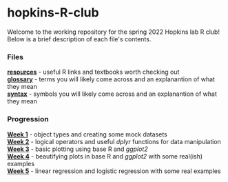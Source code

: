 # hopkins-R-club

Welcome to the working repository for the spring 2022 Hopkins lab R club!\
Below is a brief description of each file's contents.

### Files
[**resources**](resources.md) - useful R links and textbooks worth checking out\
[**glossary**](glossary.md) - terms you will likely come across and an explanantion of what they mean\
[**syntax**](syntax.md) - symbols you will likely come across and an explanantion of what they mean

### Progression
[**Week 1**](mock_data.R) - object types and creating some mock datasets\
[**Week 2**](data_manipulation.R) - logical operators and  useful _dplyr_ functions for data manipulation\
[**Week 3**](data_visualization.R) - basic plotting using base R and _ggplot2_\
[**Week 4**](data_visualization_2.R) - beautifying plots in base R and _ggplot2_ with some real(ish) examples\
[**Week 5**](stats_1.R) - linear regression and logistic regression with some real examples
